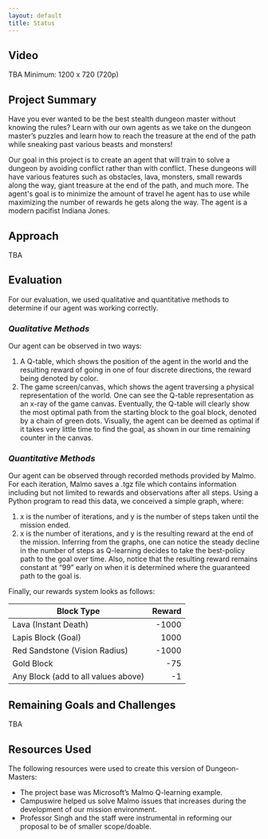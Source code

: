 ```yaml
---
layout: default
title: Status
---
```

## Video
TBA
Minimum: 1200 x 720 (720p)

## Project Summary
Have you ever wanted to be the best stealth dungeon master without knowing the rules? Learn with our own agents as we take on the dungeon master’s puzzles and learn how to reach the treasure at the end of the path while sneaking past various beasts and monsters!

Our goal in this project is to create an agent that will train to solve a dungeon by avoiding conflict rather than with conflict. These dungeons will have various features such as obstacles, lava, monsters, small rewards along the way, giant treasure at the end of the path, and much more. The agent's goal is to minimize the amount of travel he agent has to use while maximizing the number of rewards he gets along the way. The agent is a modern pacifist Indiana Jones.


## Approach
TBA

## Evaluation
For our evaluation, we used qualitative and quantitative methods to determine if our agent was working correctly.

### _Qualitative Methods_

Our agent can be observed in two ways:
1. A Q-table, which shows the position of the agent in the world and the resulting reward of going in one of four discrete directions, the reward being denoted by color.
2. The game screen/canvas, which shows the agent traversing a physical representation of the world. 
One can see the Q-table representation as an x-ray of the game canvas. Eventually, the Q-table will clearly show the most optimal path from the starting block to the goal block, denoted by a chain of green dots. Visually, the agent can be deemed as optimal if it takes very little time to find the goal, as shown in our time remaining counter in the canvas.

### _Quantitative Methods_

Our agent can be observed through recorded methods provided by Malmo. For each iteration, Malmo saves a .tgz file which contains information including but not limited to rewards and observations after all steps. Using a Python program to read this data, we conceived a simple graph, where:
1. x is the number of iterations, and y is the number of steps taken until the mission ended.
2. x is the number of iterations, and y is the resulting reward at the end of the mission.
Inferring from the graphs, one can notice the steady decline in the number of steps as Q-learning decides to take the best-policy path to the goal over time. Also, notice that the resulting reward remains constant at “99” early on when it is determined where the guaranteed path to the goal is.

Finally, our rewards system looks as follows:

| Block Type    | Reward        |
| ------------- |--------------:| 
| Lava (Instant Death)     | -1000 |
| Lapis Block (Goal)     | 1000      | 
| Red Sandstone (Vision Radius) | -1000     |  
| Gold Block | -75 |
| Any Block (add to all values above) | -1 |


## Remaining Goals and Challenges
TBA

## Resources Used
The following resources were used to create this version of Dungeon-Masters:
- The project base was Microsoft’s Malmo Q-learning example.
- Campuswire helped us solve Malmo issues that increases during the development of our mission environment.
- Professor Singh and the staff were instrumental in reforming our proposal to be of smaller scope/doable.
